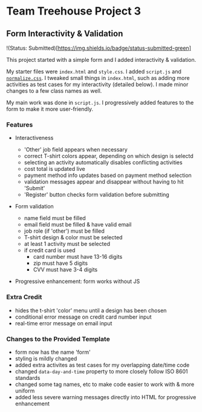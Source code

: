 # Team Treehouse Project 3
## Form Interactivity & Validation
!(Status: Submitted)[https://img.shields.io/badge/status-submitted-green]

This project started with a simple form and I added interactivity & validation.

My starter files were `index.html` and `style.css`.
I added `script.js` and [`normalize.css`](github.com/necolas/normalize.css).
I tweaked small things in `index.html`, such as adding more activities as test cases for my interactivity (detailed below). I made minor changes to a few class names as well.

My main work was done in `script.js`. I progressively added features to the form to make it more user-friendly.


### Features
- Interactiveness
    - 'Other' job field appears when necessary
    - correct T-shirt colors appear, depending on which design is selectd
    - selecting an activity automatically disables conflicting activities
    - cost total is updated live
    - payment method info updates based on payment method selection
    - validation messages appear and disappear without having to hit 'Submit'
    - 'Register' button checks form validation before submitting

- Form validation
    - name field must be filled
    - email field must be filled & have valid email
    - job role (if 'other') must be filled
    - T-shirt design & color must be selected
    - at least 1 activity must be selected
    - if credit card is used
        - card number must have 13-16 digits
        - zip must have 5 digits
        - CVV must have 3-4 digits

- Progressive enhancement: form works without JS

### Extra Credit
- hides the t-shirt 'color' menu until a design has been chosen
- conditional error message on credit card number input
- real-time error message on email input


### Changes to the Provided Template
- form now has the name 'form'
- styling is mildly changed
- added extra activites as test cases for my overlapping date/time code
- changed `data-day-and-time` property to more closely follow ISO 8601 standards
- changed some tag names, etc to make code easier to work with & more uniform
- added less severe warning messages directly into HTML for progressive enhancement